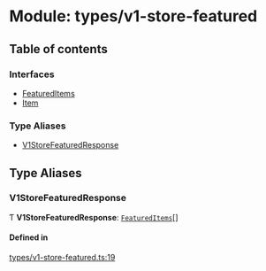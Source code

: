 # Module: types/v1-store-featured

## Table of contents

### Interfaces

- [FeaturedItems](../interfaces/types_v1_store_featured.FeaturedItems.md)
- [Item](../interfaces/types_v1_store_featured.Item.md)

### Type Aliases

- [V1StoreFeaturedResponse](types_v1_store_featured.md#v1storefeaturedresponse)

## Type Aliases

### V1StoreFeaturedResponse

Ƭ **V1StoreFeaturedResponse**: [`FeaturedItems`](../interfaces/types_v1_store_featured.FeaturedItems.md)[]

#### Defined in

[types/v1-store-featured.ts:19](https://github.com/jameslinimk/unofficial-valorant-api/blob/fe67431/package/src/types/v1-store-featured.ts#L19)
